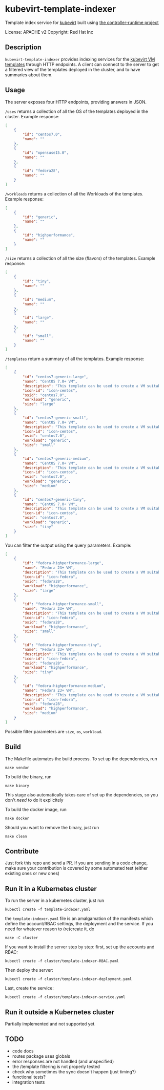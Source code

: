 kubevirt-template-indexer
=========================

Template index service for [kubevirt](http://kubevirt.io) built using [the controller-runtime project](https://github.com/kubernetes-sigs/controller-runtime)

License: APACHE v2
Copyright: Red Hat Inc

Description
-----------

`kubevirt-template-indexer` provides indexing services for the [kubevirt VM templates](https://github.com/kubevirt/common-templates/) through HTTP endpoints.
A client can connect to the server to get a filtered view of the templates deployed in the cluster, and to have summaries about them.

Usage
-----

The server exposes four HTTP endpoints, providing answers in JSON.

`/oses` returns a collection of all the OS of the templates deployed in the cluster. Example response:
```json
[
    {
        "id": "centos7.0",
        "name": ""
    },
    {
        "id": "opensuse15.0",
        "name": ""
    },
    {
        "id": "fedora28",
        "name": ""
    }
]
```

`/workloads` returns a collection of all the Workloads of the templates. Example response:
```json
[
    {
        "id": "generic",
        "name": ""
    },
    {
        "id": "highperformance",
        "name": ""
    }
]
```

`/size` returns a collection of all the size (flavors) of the templates. Example response:
```json
[
    {
        "id": "tiny",
        "name": ""
    },
    {
        "id": "medium",
        "name": ""
    },
    {
        "id": "large",
        "name": ""
    },
    {
        "id": "small",
        "name": ""
    }
]
```

`/templates` return a summary of all the templates. Example response:
```json
[
    {
        "id": "centos7-generic-large",
        "name": "CentOS 7.0+ VM",
        "description": "This template can be used to create a VM suitable for CentOS 7 and newer. The template assumes that a PVC is available which is providing the necessary CentOS disk image.",
        "icon-id": "icon-centos",
        "osid": "centos7.0",
        "workload": "generic",
        "size": "large"
    },
    {
        "id": "centos7-generic-small",
        "name": "CentOS 7.0+ VM",
        "description": "This template can be used to create a VM suitable for CentOS 7 and newer. The template assumes that a PVC is available which is providing the necessary CentOS disk image.",
        "icon-id": "icon-centos",
        "osid": "centos7.0",
        "workload": "generic",
        "size": "small"
    },
    {
        "id": "centos7-generic-medium",
        "name": "CentOS 7.0+ VM",
        "description": "This template can be used to create a VM suitable for CentOS 7 and newer. The template assumes that a PVC is available which is providing the necessary CentOS disk image.",
        "icon-id": "icon-centos",
        "osid": "centos7.0",
        "workload": "generic",
        "size": "medium"
    },
    {
        "id": "centos7-generic-tiny",
        "name": "CentOS 7.0+ VM",
        "description": "This template can be used to create a VM suitable for CentOS 7 and newer. The template assumes that a PVC is available which is providing the necessary CentOS disk image.",
        "icon-id": "icon-centos",
        "osid": "centos7.0",
        "workload": "generic",
        "size": "tiny"
    }
]
```

You can filter the output using the query parameters. Example:
```json
[
    {
        "id": "fedora-highperformance-large",
        "name": "Fedora 23+ VM",
        "description": "This template can be used to create a VM suitable for Fedora 23 and newer. The template assumes that a PVC is available which is providing the necessary Fedora disk image.\nRecommended disk image (needs to be converted to raw) https://download.fedoraproject.org/pub/fedora/linux/releases/28/Cloud/x86_64/images/Fedora-Cloud-Base-28-1.1.x86_64.qcow2",
        "icon-id": "icon-fedora",
        "osid": "fedora28",
        "workload": "highperformance",
        "size": "large"
    },
    {
        "id": "fedora-highperformance-small",
        "name": "Fedora 23+ VM",
        "description": "This template can be used to create a VM suitable for Fedora 23 and newer. The template assumes that a PVC is available which is providing the necessary Fedora disk image.\nRecommended disk image (needs to be converted to raw) https://download.fedoraproject.org/pub/fedora/linux/releases/28/Cloud/x86_64/images/Fedora-Cloud-Base-28-1.1.x86_64.qcow2",
        "icon-id": "icon-fedora",
        "osid": "fedora28",
        "workload": "highperformance",
        "size": "small"
    },
    {
        "id": "fedora-highperformance-tiny",
        "name": "Fedora 23+ VM",
        "description": "This template can be used to create a VM suitable for Fedora 23 and newer. The template assumes that a PVC is available which is providing the necessary Fedora disk image.\nRecommended disk image (needs to be converted to raw) https://download.fedoraproject.org/pub/fedora/linux/releases/28/Cloud/x86_64/images/Fedora-Cloud-Base-28-1.1.x86_64.qcow2",
        "icon-id": "icon-fedora",
        "osid": "fedora28",
        "workload": "highperformance",
        "size": "tiny"
    },
    {
        "id": "fedora-highperformance-medium",
        "name": "Fedora 23+ VM",
        "description": "This template can be used to create a VM suitable for Fedora 23 and newer. The template assumes that a PVC is available which is providing the necessary Fedora disk image.\nRecommended disk image (needs to be converted to raw) https://download.fedoraproject.org/pub/fedora/linux/releases/28/Cloud/x86_64/images/Fedora-Cloud-Base-28-1.1.x86_64.qcow2",
        "icon-id": "icon-fedora",
        "osid": "fedora28",
        "workload": "highperformance",
        "size": "medium"
    }
]
```
Possible filter parameters are `size`, `os`, `workload`.


Build
-----

The Makefile automates the build process. To set up the dependencies, run
```
make vendor
```

To build the binary, run
```
make binary
```
This stage also automatically takes care of set up the dependencies, so you don't _need_ to do it explicitely

To build the docker image, run
```
make docker
```

Should you want to remove the binary, just run
```
make clean
```

Contribute
----------
Just fork this repo and send a PR. If you are sending in a code change, make sure your contribution is covered by some automated test (either existing ones or new ones)


Run it in a Kubernetes cluster
------------------------------

To run the server in a kubernetes cluster, just run
```
kubectl create -f template-indexer.yaml
```

the `template-indexer.yaml` file is an amalgamation of the manifests which define the account/RBAC settings, the deployment and the service.
If you need for whatever reason to (re)create it, do
```
make -C cluster
```

If you want to install the server step by step:
first, set up the accounts and RBAC:
```
kubectl create -f cluster/template-indexer-RBAC.yaml
```

Then deploy the server:
```
kubectl create -f cluster/template-indexer-deployment.yaml
```

Last, create the service:
```
kubectl create -f cluster/template-indexer-service.yaml
```

Run it outside a Kubernetes cluster
-----------------------------------

Partially implemented and not supported yet.


TODO
----
- code docs
- routes package uses globals
- error responses are not handled (and unspecified)
- the /template filtering is not properly tested
- check why sometimes the sync doesn't happen (just timing?)
- functional tests?
- integration tests
